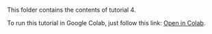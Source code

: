 This folder contains the contents of tutorial 4.

To run this tutorial in Google Colab, just follow this link: [Open in Colab](https://colab.research.google.com/github/BISC-Group-HWU/B31XR/blob/main/Tutorial%205/Tutorial5.ipynb).
